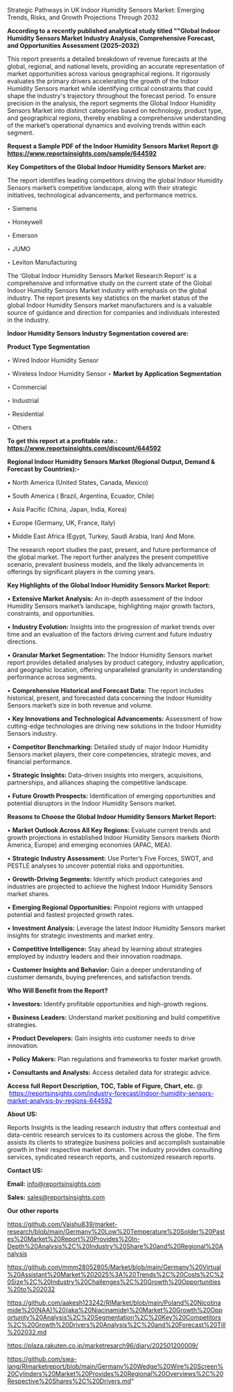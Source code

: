  Strategic Pathways in UK Indoor Humidity Sensors Market: Emerging Trends, Risks, and Growth Projections Through 2032

<strong>According to a recently published analytical study titled ""Global Indoor Humidity Sensors Market Industry Analysis, Comprehensive Forecast, and Opportunities Assessment (2025–2032)</strong>

This report presents a detailed breakdown of revenue forecasts at the global, regional, and national levels, providing an accurate representation of market opportunities across various geographical regions. It rigorously evaluates the primary drivers accelerating the growth of the Indoor Humidity Sensors market while identifying critical constraints that could shape the industry's trajectory throughout the forecast period. To ensure precision in the analysis, the report segments the Global Indoor Humidity Sensors Market into distinct categories based on technology, product type, and geographical regions, thereby enabling a comprehensive understanding of the market’s operational dynamics and evolving trends within each segment.

<strong>Request a Sample PDF of the Indoor Humidity Sensors Market Report </strong><strong>@<a href=https://www.reportsinsights.com/sample/644592 style=color:#0000ff;> https://www.reportsinsights.com/sample/644592</a></strong></font>

<strong>Key Competitors of the Global Indoor Humidity Sensors Market are:</strong>

The report identifies leading competitors driving the global Indoor Humidity Sensors market’s competitive landscape, along with their strategic initiatives, technological advancements, and performance metrics.

‣ Siemens

‣ Honeywell

‣ Emerson

‣ JUMO

‣ Leviton Manufacturing

The ‘Global Indoor Humidity Sensors Market Research Report’ is a comprehensive and informative study on the current state of the Global Indoor Humidity Sensors Market industry with emphasis on the global industry. The report presents key statistics on the market status of the global Indoor Humidity Sensors market manufacturers and is a valuable source of guidance and direction for companies and individuals interested in the industry.

<strong>Indoor Humidity Sensors Industry Segmentation covered are:</strong>

<strong>Product Type Segmentation</strong>

‣ Wired Indoor Humidity Sensor

‣ Wireless Indoor Humidity Sensor
‣ 
<strong>Market by Application Segmentation</strong>

‣ Commercial

‣ Industrial

‣ Residential

‣ Others

<strong>To get this report at a profitable rate.: <a href=https://www.reportsinsights.com/discount/644592 style=color:#0000ff;>https://www.reportsinsights.com/discount/644592</a></strong></font>

<strong>Regional Indoor Humidity Sensors Market (Regional Output, Demand &amp; Forecast by Countries):-</strong>

• North America (United States, Canada, Mexico)

• South America ( Brazil, Argentina, Ecuador, Chile)

• Asia Pacific (China, Japan, India, Korea)

• Europe (Germany, UK, France, Italy)

• Middle East Africa (Egypt, Turkey, Saudi Arabia, Iran) And More.

The research report studies the past, present, and future performance of the global market. The report further analyzes the present competitive scenario, prevalent business models, and the likely advancements in offerings by significant players in the coming years.

<strong>Key Highlights of the Global Indoor Humidity Sensors Market Report:</strong>

• <strong>Extensive Market Analysis:</strong> An in-depth assessment of the Indoor Humidity Sensors market’s landscape, highlighting major growth factors, constraints, and opportunities.

• <strong>Industry Evolution:</strong> Insights into the progression of market trends over time and an evaluation of the factors driving current and future industry directions.

• <strong>Granular Market Segmentation:</strong> The Indoor Humidity Sensors market report provides detailed analyses by product category, industry application, and geographic location, offering unparalleled granularity in understanding performance across segments.

• <strong>Comprehensive Historical and Forecast Data:</strong> The report includes historical, present, and forecasted data concerning the Indoor Humidity Sensors market’s size in both revenue and volume.

• <strong>Key Innovations and Technological Advancements:</strong> Assessment of how cutting-edge technologies are driving new solutions in the Indoor Humidity Sensors industry.

• <strong>Competitor Benchmarking:</strong> Detailed study of major Indoor Humidity Sensors market players, their core competencies, strategic moves, and financial performance.

• <strong>Strategic Insights:</strong> Data-driven insights into mergers, acquisitions, partnerships, and alliances shaping the competitive landscape.

• <strong>Future Growth Prospects:</strong> Identification of emerging opportunities and potential disruptors in the Indoor Humidity Sensors market.

<strong>Reasons to Choose the Global Indoor Humidity Sensors Market Report:</strong>

• <strong>Market Outlook Across All Key Regions:</strong> Evaluate current trends and growth projections in established Indoor Humidity Sensors markets (North America, Europe) and emerging economies (APAC, MEA).

• <strong>Strategic Industry Assessment:</strong> Use Porter’s Five Forces, SWOT, and PESTLE analyses to uncover potential risks and opportunities.

• <strong>Growth-Driving Segments:</strong> Identify which product categories and industries are projected to achieve the highest Indoor Humidity Sensors market shares.

• <strong>Emerging Regional Opportunities:</strong> Pinpoint regions with untapped potential and fastest projected growth rates.

• <strong>Investment Analysis:</strong> Leverage the latest Indoor Humidity Sensors market insights for strategic investments and market entry.

• <strong>Competitive Intelligence:</strong> Stay ahead by learning about strategies employed by industry leaders and their innovation roadmaps.

• <strong>Customer Insights and Behavior:</strong> Gain a deeper understanding of customer demands, buying preferences, and satisfaction trends.

<strong>Who Will Benefit from the Report?</strong>

• <strong>Investors:</strong> Identify profitable opportunities and high-growth regions.

• <strong>Business Leaders:</strong> Understand market positioning and build competitive strategies.

• <strong>Product Developers:</strong> Gain insights into customer needs to drive innovation.

• <strong>Policy Makers:</strong> Plan regulations and frameworks to foster market growth.

• <strong>Consultants and Analysts:</strong> Access detailed data for strategic advice.
</ul>
<strong>Access full Report Description, TOC, Table of Figure, Chart, etc. </strong>@  <a href=https://reportsinsights.com/industry-forecast/indoor-humidity-sensors-market-analysis-by-regions-644592 style=color:#0000ff;>https://reportsinsights.com/industry-forecast/indoor-humidity-sensors-market-analysis-by-regions-644592</a></font>

<strong><strong>About US</strong>:</strong>

Reports Insights is the leading research industry that offers contextual and data-centric research services to its customers across the globe. The firm assists its clients to strategize business policies and accomplish sustainable growth in their respective market domain. The industry provides consulting services, syndicated research reports, and customized research reports.

<strong>Contact US:</strong>

<p class=""""><b>Email:</b> <a href=mailto:info@reportsinsights.com>info@reportsinsights.com</a></p>
<p class=""""><b>Sales:</b> <a href=mailto:sales@reportsinsights.com>sales@reportsinsights.com</a></p>

<strong>Our other reports</strong>

<a href=https://github.com/Vaishu839/market-research/blob/main/Germany%20Low%20Temperature%20Solder%20Pastes%20Market%20Report%20Provides%20In-Depth%20Analysis%2C%20Industry%20Share%20and%20Regional%20Analysis>https://github.com/Vaishu839/market-research/blob/main/Germany%20Low%20Temperature%20Solder%20Pastes%20Market%20Report%20Provides%20In-Depth%20Analysis%2C%20Industry%20Share%20and%20Regional%20Analysis</a>

<a href=https://github.com/mmm28052805/Market/blob/main/Germany%20Virtual%20Assistant%20Market%202025%3A%20Trends%2C%20Costs%2C%20Size%2C%20Industry%20Challenges%2C%20Growth%20Opportunities%20to%202032>https://github.com/mmm28052805/Market/blob/main/Germany%20Virtual%20Assistant%20Market%202025%3A%20Trends%2C%20Costs%2C%20Size%2C%20Industry%20Challenges%2C%20Growth%20Opportunities%20to%202032</a>

<a href=https://github.com/aakesh123242/RIMarket/blob/main/Poland%20Nicotinamide%20(NAA)%20(aka%20Niacinamide)%20Market%20Growth%20Opportunity%20Analysis%2C%20Segmentation%2C%20Key%20Competitors%2C%20Growth%20Drivers%20Analysis%2C%20and%20Forecast%20Till%202032.md>https://github.com/aakesh123242/RIMarket/blob/main/Poland%20Nicotinamide%20(NAA)%20(aka%20Niacinamide)%20Market%20Growth%20Opportunity%20Analysis%2C%20Segmentation%2C%20Key%20Competitors%2C%20Growth%20Drivers%20Analysis%2C%20and%20Forecast%20Till%202032.md</a>

<a href=https://plaza.rakuten.co.jp/marketresarch96/diary/202501200009/>https://plaza.rakuten.co.jp/marketresarch96/diary/202501200009/</a>

<a href=https://github.com/swa-lang/RImarketreport/blob/main/Germany%20Wedge%20Wire%20Screen%20Cylinders%20Market%20Provides%20Regional%20Overviews%2C%20Respective%20Shares%2C%20Drivers.md>https://github.com/swa-lang/RImarketreport/blob/main/Germany%20Wedge%20Wire%20Screen%20Cylinders%20Market%20Provides%20Regional%20Overviews%2C%20Respective%20Shares%2C%20Drivers.md</a>"

